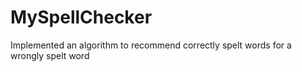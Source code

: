# MySpellChecker

Implemented an algorithm to recommend correctly spelt words for a wrongly spelt word
